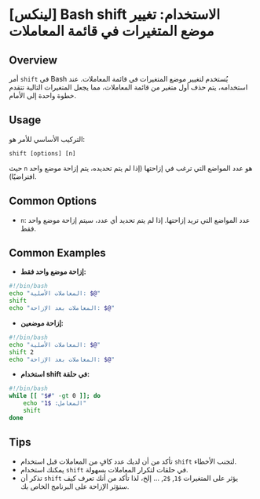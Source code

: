 # [لينكس] Bash shift الاستخدام: تغيير موضع المتغيرات في قائمة المعاملات

## Overview
أمر `shift` في Bash يُستخدم لتغيير موضع المتغيرات في قائمة المعاملات. عند استخدامه، يتم حذف أول متغير من قائمة المعاملات، مما يجعل المتغيرات التالية تتقدم خطوة واحدة إلى الأمام.

## Usage
التركيب الأساسي للأمر هو:
```
shift [options] [n]
```
حيث `n` هو عدد المواضع التي ترغب في إزاحتها (إذا لم يتم تحديده، يتم إزاحة موضع واحد افتراضيًا).

## Common Options
- `n`: عدد المواضع التي تريد إزاحتها. إذا لم يتم تحديد أي عدد، سيتم إزاحة موضع واحد فقط.

## Common Examples

- **إزاحة موضع واحد فقط:**
```bash
#!/bin/bash
echo "المعاملات الأصلية: $@"
shift
echo "المعاملات بعد الإزاحة: $@"
```

- **إزاحة موضعين:**
```bash
#!/bin/bash
echo "المعاملات الأصلية: $@"
shift 2
echo "المعاملات بعد الإزاحة: $@"
```

- **استخدام shift في حلقة:**
```bash
#!/bin/bash
while [[ "$#" -gt 0 ]]; do
    echo "المعامل: $1"
    shift
done
```

## Tips
- تأكد من أن لديك عدد كافٍ من المعاملات قبل استخدام `shift` لتجنب الأخطاء.
- يمكنك استخدام `shift` في حلقات لتكرار المعاملات بسهولة.
- تذكر أن `shift` يؤثر على المتغيرات `$1`, `$2`, ... إلخ، لذا تأكد من أنك تعرف كيف ستؤثر الإزاحة على البرنامج الخاص بك.